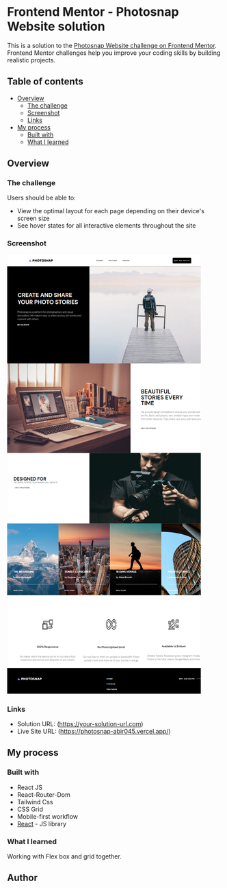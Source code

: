 # Frontend Mentor - Photosnap Website solution

This is a solution to the [Photosnap Website challenge on Frontend Mentor](https://www.frontendmentor.io/challenges/photosnap-multipage-website-nMDSrNmNW). Frontend Mentor challenges help you improve your coding skills by building realistic projects.

## Table of contents

- [Overview](#overview)
  - [The challenge](#the-challenge)
  - [Screenshot](#screenshot)
  - [Links](#links)
- [My process](#my-process)
  - [Built with](#built-with)
  - [What I learned](#what-i-learned)

## Overview

### The challenge

Users should be able to:

- View the optimal layout for each page depending on their device's screen size
- See hover states for all interactive elements throughout the site

### Screenshot

![](./src/assets/shared/desktop/screencapture-photosnap.png)

### Links

- Solution URL: (https://your-solution-url.com)
- Live Site URL: (https://photosnap-abir045.vercel.app/)

## My process

### Built with

- React JS
- React-Router-Dom
- Tailwind Css
- CSS Grid
- Mobile-first workflow
- [React](https://reactjs.org/) - JS library

### What I learned

Working with Flex box and grid together.

## Author

<!-- - Website - [Add your name here](https://www.your-site.com)
- Frontend Mentor - [@yourusername](https://www.frontendmentor.io/profile/yourusername)
- Twitter - [@yourusername](https://www.twitter.com/yourusername) -->
